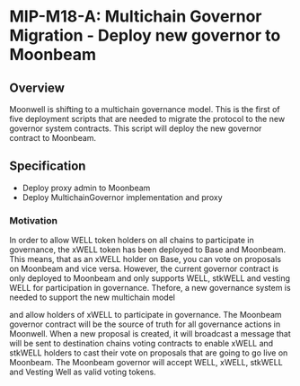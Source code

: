# MIP-M18-A: Multichain Governor Migration - Deploy new governor to Moonbeam

## Overview

Moonwell is shifting to a multichain governance model. This is the first of five
deployment scripts that are needed to migrate the protocol to the new governor system
contracts. This script will deploy the new governor contract to Moonbeam.

## Specification

- Deploy proxy admin to Moonbeam
- Deploy MultichainGovernor implementation and proxy

### Motivation

In order to allow WELL token holders on all chains to participate in governance,
the xWELL token has been deployed to Base and Moonbeam. This means, that as an
xWELL holder on Base, you can vote on proposals on Moonbeam and vice versa.
However, the current governor contract is only deployed to Moonbeam and only
supports WELL, stkWELL and vesting WELL for participation in governance.
Thefore, a new governance system is needed to support the new multichain model

and allow holders of xWELL to participate in governance.
The Moonbeam governor contract will be the source of truth for all governance
actions in Moonwell. When a new proposal is created, it will broadcast a message
that will be sent to destination chains voting contracts to enable xWELL and
stkWELL holders to cast their vote on proposals that are going to go live on
Moonbeam. The Moonbeam governor will accept WELL, xWELL, stkWELL and Vesting Well as
valid voting tokens.
